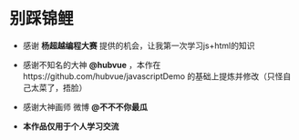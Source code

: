 # 别踩锦鲤
- 感谢 **杨超越编程大赛** 提供的机会，让我第一次学习js+html的知识

- 感谢不知名的大神 **@hubvue** ，本作在https://github.com/hubvue/javascriptDemo 的基础上提炼并修改（只怪自己太菜了，捂脸）

- 感谢大神画师 微博 **@不不不你最瓜**
-  **本作品仅用于个人学习交流**

